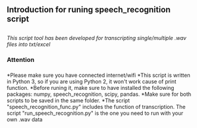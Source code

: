 ## Introduction for runing speech_recognition script <h2> 
*This script tool has been developed for transcripting single/multiple .wav files into txt/excel*

### Attention <h3>
*Please make sure you have connected internet/wifi
*This script is written in Python 3, so if you are using Python 2, it won't work cause of print function.
*Before runing it, make sure to have installed the following packages: numpy, speech_recognition, scipy, pandas.
*Make sure for both scripts to be saved in the same folder. 
*The script "speech_recognition_func.py" includes the function of transcription. The script "run_speech_recognition.py" is the one you need to run with your own .wav data

